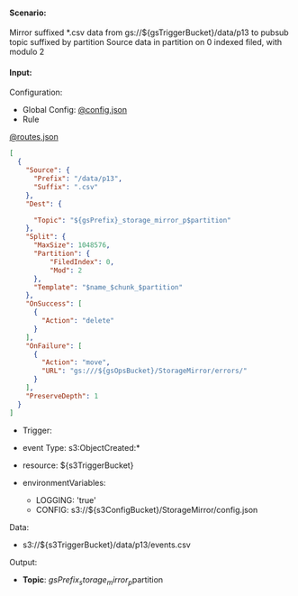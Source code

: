 #### Scenario:

Mirror suffixed *.csv data from gs://${gsTriggerBucket}/data/p13 to pubsub topic suffixed by partition
Source data in partition on 0 indexed filed, with modulo 2 
 
#### Input:

Configuration:

* Global Config: [@config,json](../../../config/gs.json)
* Rule

[@routes,json](rule.json)
```json
[
  {
    "Source": {
      "Prefix": "/data/p13",
      "Suffix": ".csv"
    },
    "Dest": {

      "Topic": "${gsPrefix}_storage_mirror_p$partition"
    },
    "Split": {
      "MaxSize": 1048576,
      "Partition": {
          "FiledIndex": 0,
          "Mod": 2
      },
      "Template": "$name_$chunk_$partition"
    },
    "OnSuccess": [
      {
        "Action": "delete"
      }
    ],
    "OnFailure": [
      {
        "Action": "move",
        "URL": "gs:///${gsOpsBucket}/StorageMirror/errors/"
      }
    ],
    "PreserveDepth": 1
  }
]
```

* Trigger:

* event Type: s3:ObjectCreated:*
* resource: ${s3TriggerBucket}
* environmentVariables:
  - LOGGING: 'true'
  - CONFIG: s3://${s3ConfigBucket}/StorageMirror/config.json
 
Data:
- s3://${s3TriggerBucket}/data/p13/events.csv


Output:
- **Topic**: ${gsPrefix}_storage_mirror_p$partition
     